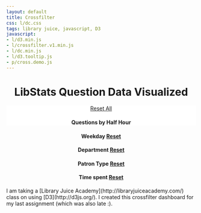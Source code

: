 ```yaml
---
layout: default
title: Crossfilter
css: l/dc.css
tags: library juice, javascript, D3
javascript:
- l/d3.min.js
- l/crossfilter.v1.min.js
- l/dc.min.js
- l/d3.tooltip.js
- p/cross.demo.js 
---
```

<style>
	h1, 
	h4,
	#question_half_hour,
	#question_weekday,
	#location_name,
	#patron_type,
	#time_spent,
	.jumbotron {
		text-align: center; 
	}
	#question_half_hour {
		float:none;
	}
	.jumbotron {
		background-color: white; 
		margin-bottom: 0px; 
		padding-bottom: 0px;

	}
	#small-charts {
		clear:both;
	}
	rect.selected,
	.pie-slice.selected {
		opacity: 1; 
	}
	rect.deselected,
	.pie-slice.deselected {
		opacity: .4; 
	}
	.x.axis text {
    	text-anchor: end !important;
    	transform: rotate(-45deg);
	}
	.dc-chart .selected path {
		stroke: #FFF;
	}
	.dc-chart g.row text {
		fill: rgb(5, 5, 5);
	}
	.center-text {
		font-size: 20px; 
	}
	svg:not(:root) {
		overflow: overlay;
	}
	.hide {
		display: none; 
	}
</style>
<h1>LibStats Question Data Visualized</h1>
<div class="jumbotron">
<a class="btn btn-warning btn-lg" href="javascript:dc.filterAll();dc.renderAll();">Reset All</a>
	<h4>Questions by Half Hour</h4>
	<div id="question_half_hour"></div>
</div>	
<div class="row" id="small-charts">
	<div class="col-md-3" id="question_weekday">
		<h4>Weekday <a class="btn btn-default btn-sm" href="javascript:question_weekday_chart.filterAll();dc.redrawAll();">Reset</a></h4>
	</div>
	<div class="col-md-3" id="location_name">
		<h4>Department <a class="btn btn-default btn-sm" href="javascript:location_name_chart.filterAll();dc.redrawAll()">Reset</a></h4>
	</div>
	<div class="col-md-3" id="patron_type">
		<h4>Patron Type <a class="btn btn-default btn-sm" href="javascript:patron_type_chart.filterAll();dc.redrawAll();">Reset</a></h4>
	</div>
	<div class="col-md-3" id="time_spent">
		<h4>Time spent <a class="btn btn-default btn-sm" href="javascript:time_spent_chart.filterAll();dc.redrawAll();">Reset</a></h4>
	</div>
</div> 	
<div class="row">
	<div class="col-md-6 col-md-offset-3">
	<p>I am taking a [Library Juice Academy](http://libraryjuiceacademy.com/) class on using [D3](http://d3js.org/). I created this crossfilter dashboard for my last assignment (which was also late :).</p>
	</div>
<div>